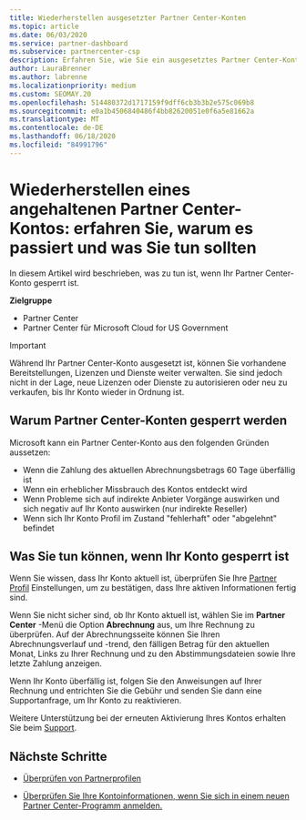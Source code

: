 ```yaml
---
title: Wiederherstellen ausgesetzter Partner Center-Konten
ms.topic: article
ms.date: 06/03/2020
ms.service: partner-dashboard
ms.subservice: partnercenter-csp
description: Erfahren Sie, wie Sie ein ausgesetztes Partner Center-Konto wiederherstellen, warum Partner Center-Konten ausgesetzt werden, und wie Sie Ihr Konto verwenden können, während es ausgesetzt ist.
author: LauraBrenner
ms.author: labrenne
ms.localizationpriority: medium
ms.custom: SEOMAY.20
ms.openlocfilehash: 514480372d1717159f9dff6cb3b3b2e575c069b8
ms.sourcegitcommit: e0a1b4506840486f4bb82620051e0f6a5e81662a
ms.translationtype: MT
ms.contentlocale: de-DE
ms.lasthandoff: 06/18/2020
ms.locfileid: "84991796"
---
```

# <a name="restore-a-suspended-partner-center-account---learn-why-it-happens-and-what-to-do-about-it"></a>Wiederherstellen eines angehaltenen Partner Center-Kontos: erfahren Sie, warum es passiert und was Sie tun sollten

In diesem Artikel wird beschrieben, was zu tun ist, wenn Ihr Partner Center-Konto gesperrt ist.

**Zielgruppe**

-  Partner Center
-  Partner Center für Microsoft Cloud for US Government


> [!IMPORTANT]  
> Während Ihr Partner Center-Konto ausgesetzt ist, können Sie vorhandene Bereitstellungen, Lizenzen und Dienste weiter verwalten. Sie sind jedoch nicht in der Lage, neue Lizenzen oder Dienste zu autorisieren oder neu zu verkaufen, bis Ihr Konto wieder in Ordnung ist.

## <a name="why-partner-center-accounts-are-suspended"></a>Warum Partner Center-Konten gesperrt werden

Microsoft kann ein Partner Center-Konto aus den folgenden Gründen aussetzen:

- Wenn die Zahlung des aktuellen Abrechnungsbetrags 60 Tage überfällig ist 
- Wenn ein erheblicher Missbrauch des Kontos entdeckt wird
- Wenn Probleme sich auf indirekte Anbieter Vorgänge auswirken und sich negativ auf Ihr Konto auswirken (nur indirekte Reseller)
- Wenn sich Ihr Konto Profil im Zustand "fehlerhaft" oder "abgelehnt" befindet

## <a name="what-to-do-if-your-account-is-suspended"></a>Was Sie tun können, wenn Ihr Konto gesperrt ist

Wenn Sie wissen, dass Ihr Konto aktuell ist, überprüfen Sie Ihre [Partner Profil](https://partner.microsoft.com/pcv/accountsettings/partnerprofile) Einstellungen, um zu bestätigen, dass Ihre aktiven Informationen fertig sind. 

Wenn Sie nicht sicher sind, ob Ihr Konto aktuell ist, wählen Sie im **Partner Center** -Menü die Option **Abrechnung** aus, um Ihre Rechnung zu überprüfen. Auf der Abrechnungsseite können Sie Ihren Abrechnungsverlauf und -trend, den fälligen Betrag für den aktuellen Monat, Links zu Ihrer Rechnung und zu den Abstimmungsdateien sowie Ihre letzte Zahlung anzeigen.

Wenn Ihr Konto überfällig ist, folgen Sie den Anweisungen auf Ihrer Rechnung und entrichten Sie die Gebühr und senden Sie dann eine Supportanfrage, um Ihr Konto zu reaktivieren. 

Weitere Unterstützung bei der erneuten Aktivierung Ihres Kontos erhalten Sie beim [Support](https://partner.microsoft.com/dashboard/support/csp/servicerequests/create).

## <a name="next-steps"></a>Nächste Schritte

- [Überprüfen von Partnerprofilen](update-your-partner-profile.md)

- [Überprüfen Sie Ihre Kontoinformationen, wenn Sie sich in einem neuen Partner Center-Programm anmelden.](verification-responses.md)
